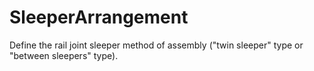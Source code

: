 SleeperArrangement
==================

Define the rail joint sleeper method of assembly ("twin sleeper" type or "between sleepers" type).
